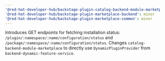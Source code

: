 ```yaml
---
'@red-hat-developer-hub/backstage-plugin-catalog-backend-module-marketplace': minor
'@red-hat-developer-hub/backstage-plugin-marketplace-backend': minor
'@red-hat-developer-hub/backstage-plugin-marketplace-common': minor
---
```


Introduces GET endpoints for fetching installation status: `/plugin/:namespace/:name/configuration/status` and `/package/:namespace/:name/configuration/status`. Changes `catalog-backend-module-marketplace` to directly use `DynamicPluginProvider` from `backend-dynamic-feature-service`.
